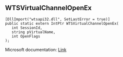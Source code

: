 ## WTSVirtualChannelOpenEx

```
[DllImport("wtsapi32.dll", SetLastError = true)]
public static extern IntPtr WTSVirtualChannelOpenEx(
   int SessionId,
   string pVirtualName,
   int OpenFlags
);
```

Microsoft documentation: [Link](https://docs.microsoft.com/en-us/windows/win32/api/wtsapi32/nf-wtsapi32-wtsvirtualchannelopenex)
